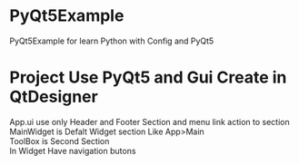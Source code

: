 # PyQt5Example
PyQt5Example for learn Python with Config and PyQt5
# Project Use PyQt5 and Gui Create in QtDesigner
App.ui use only Header and Footer Section and menu link action to section\
MainWidget is Defalt Widget section Like App>Main\
ToolBox is Second Section\
In Widget Have navigation butons

